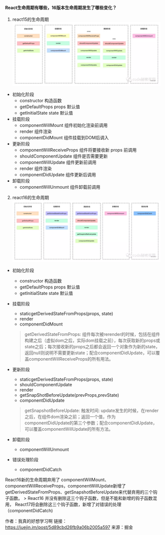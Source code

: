 #### React生命周期有哪些，16版本生命周期发生了哪些变化？

1. react15的生命周期
![react15的生命周期图片](./react15生命周期.jpg)
+ 初始化阶段
   + constructor 构造函数
   + getDefaultProps props 默认值
   + getInitialState state 默认值
+ 挂载阶段
   + componentWillMount 组件初始化渲染前调用
   + render 组件渲染
   + componentDidMount 组件挂载到DOM后调入
+ 更新阶段
   + componentWillReceiveProps 组件将要接收新 props 前调用
   + shouldComponentUpdate 组件是否需要更新
   + componentWillUpdate 组件更新前调用
   + render 组件渲染
   + componentDidUpdate 组件更新后调用
+ 卸载阶段
   + componentWillUnmount 组件卸载前调用

2. react16的生命周期
![React16生命周期.jpg](./React16生命周期.jpg)
+ 初始化阶段
   + constructor 构造函数
   + getDefaultProps props 默认值
   + getInitialState state 默认值
+ 挂载阶段
   + staticgetDerivedStateFromProps(props, state)
   + render
   + componentDidMount
   > getDerivedStateFromProps: 组件每次被rerender的时候，包括在组件构建之后（虚拟dom之后，实际dom挂载之前），每次获取新的props或state之后；每次接收新的props之后都会返回一个对象作为新的state，返回null则说明不需要更新state；配合componentDidUpdate，可以覆盖componentWillReceiveProps的所有用法。

+ 更新阶段
   + staticgetDerivedStateFromProps(props, state)
   + shouldComponentUpdate
   + render
   + getSnapShotBeforeUpdate(prevProps,prevState)
   + componentDidUpdate
   > getSnapshotBeforeUpdate: 触发时间: update发生的时候，在render之后，在组件dom渲染之前；返回一个值，作为 componentDidUpdate的第三个参数；配合componentDidUpdate，可以覆盖componentWillUpdate的所有方法。

+ 卸载阶段
   + componentWillUnmount
+ 错误处理阶段
   + componentDidCatch

React16新的生命周期弃用了 componentWillMount、componentWillReceiveProps，componentWillUpdate新增了 getDerivedStateFromProps、getSnapshotBeforeUpdate来代替弃用的三个钩子函数。
    > React16 并没有删除这三个钩子函数，但是不能和新增的钩子函数混用， React17将会删除这三个钩子函数，新增了对错误的处理（componentDidCatch)




作者：我真的好想学习啊
链接：https://juejin.im/post/5d89cbd26fb9a06b2005a597
来源：掘金
